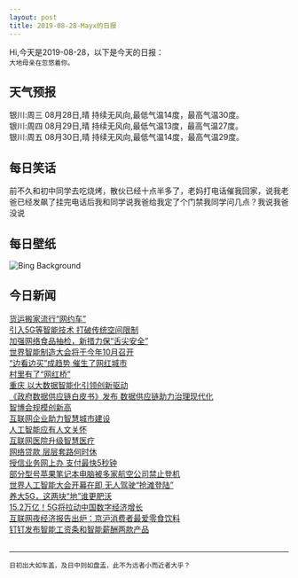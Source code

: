 ```yaml
---
layout: post
title: 2019-08-28-Mayx的日报
---
```


Hi,今天是2019-08-28，以下是今天的日报：<br><small>
大地母亲在忽悠着你。</small><!--more-->
## 天气预报
银川:周三 08月28日,晴 持续无风向,最低气温14度，最高气温30度。<br>银川:周四 08月29日,晴 持续无风向,最低气温13度，最高气温27度。<br>银川:周五 08月30日,晴 持续无风向,最低气温14度，最高气温29度。
## 每日笑话
前不久和初中同学去吃烧烤，散伙已经十点半多了，老妈打电话催我回家，说我老爸已经发飙了挂完电话后我和同学说我爸给我定了个门禁我同学问几点？我说我爸没说
## 每日壁纸
![Bing Background](https://cn.bing.com/th?id=OHR.Krakatoa_EN-US6936534566_1920x1080.jpg&rf=LaDigue_1920x1080.jpg&pid=hp "Anak Krakatoa volcano erupting off the coast of Sumatra, Indonesia (© Martin Rietze/Alamy)")
## 今日新闻

[货运搬家流行“网约车”](http://it.people.com.cn/n1/2019/0828/c1009-31321466.html)   
[引入5G等智能技术 打破传统空间限制](http://it.people.com.cn/n1/2019/0828/c1009-31321606.html)   
[加强网络食品抽检，新措力保“舌尖安全”](http://it.people.com.cn/n1/2019/0828/c1009-31321555.html)   
[世界智能制造大会将于今年10月召开](http://it.people.com.cn/n1/2019/0828/c1009-31321690.html)   
[“边看边买”成趋势 催生了网红城市](http://it.people.com.cn/n1/2019/0828/c1009-31321472.html)   
[村里有了“网红桥”](http://it.people.com.cn/n1/2019/0828/c1009-31321470.html)   
[重庆 以大数据智能化引领创新驱动](http://it.people.com.cn/n1/2019/0828/c1009-31321425.html)   
[《政府数据供应链白皮书》发布 数据供应链助力治理现代化](http://it.people.com.cn/n1/2019/0828/c1009-31321408.html)   
[智博会规模创新高](http://it.people.com.cn/n1/2019/0828/c1009-31321427.html)   
[互联网企业助力智慧城市建设](http://it.people.com.cn/n1/2019/0828/c1009-31321426.html)   
[人工智能应有人文关怀](http://it.people.com.cn/n1/2019/0828/c1009-31321401.html)   
[互联网医院升级智慧医疗](http://it.people.com.cn/n1/2019/0828/c1009-31321400.html)   
[网络贷款 层层套路何时休](http://it.people.com.cn/n1/2019/0828/c1009-31321473.html)   
[授信业务网上办 支付最快5秒钟](http://it.people.com.cn/n1/2019/0828/c1009-31321428.html)   
[部分型号苹果笔记本电脑被多家航空公司禁止登机](http://it.people.com.cn/n1/2019/0828/c1009-31321429.html)   
[世界人工智能大会开幕在即 无人驾驶“抢滩登陆”](http://it.people.com.cn/n1/2019/0828/c1009-31321274.html)   
[养大5G，这两块“地”谁更肥沃](http://it.people.com.cn/n1/2019/0828/c1009-31321270.html)   
[15.2万亿！5G将拉动中国数字经济增长](http://it.people.com.cn/n1/2019/0828/c1009-31321272.html)   
[互联网夜经济报告出炉：京沪消费者最爱零食饮料](http://it.people.com.cn/n1/2019/0827/c1009-31320973.html)   
[钉钉发布智能工资条和智能薪酬两款产品](http://it.people.com.cn/n1/2019/0827/c1009-31320897.html)   
<br />

***

<small>日初出大如车盖，及日中则如盘盂，此不为远者小而近者大乎？</small>
